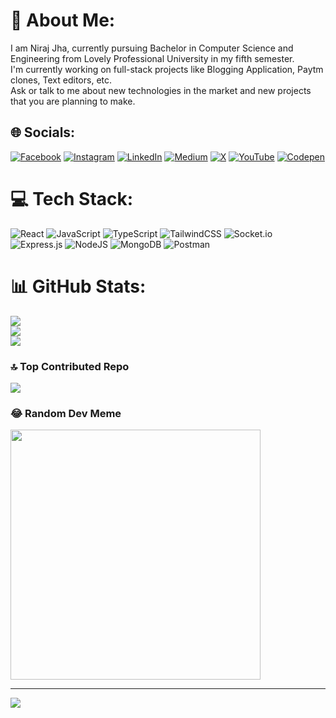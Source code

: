# 💫 About Me:
I am Niraj Jha, currently pursuing Bachelor in Computer Science and Engineering from Lovely Professional University in my fifth semester.<br>I'm currently working on full-stack projects like Blogging Application, Paytm clones, Text editors, etc. <br>Ask or talk to me about new technologies in the market and new projects that you are planning to make.


## 🌐 Socials:
[![Facebook](https://img.shields.io/badge/Facebook-%231877F2.svg?logo=Facebook&logoColor=white)](https://facebook.com/jhaniraj3110) [![Instagram](https://img.shields.io/badge/Instagram-%23E4405F.svg?logo=Instagram&logoColor=white)](https://instagram.com/iam.nirajjha) [![LinkedIn](https://img.shields.io/badge/LinkedIn-%230077B5.svg?logo=linkedin&logoColor=white)](https://linkedin.com/in/nirajjha31) [![Medium](https://img.shields.io/badge/Medium-12100E?logo=medium&logoColor=white)](https://medium.com/@@flamingocool2) [![X](https://img.shields.io/badge/X-black.svg?logo=X&logoColor=white)](https://x.com/NirajJh80472344) [![YouTube](https://img.shields.io/badge/YouTube-%23FF0000.svg?logo=YouTube&logoColor=white)](https://youtube.com/@@iam_niraj) [![Codepen](https://img.shields.io/badge/Codepen-000000?style=for-the-badge&logo=codepen&logoColor=white)](https://codepen.io/nirajjha31) 

# 💻 Tech Stack:
![React](https://img.shields.io/badge/react-%2320232a.svg?style=for-the-badge&logo=react&logoColor=%2361DAFB) ![JavaScript](https://img.shields.io/badge/javascript-%23323330.svg?style=for-the-badge&logo=javascript&logoColor=%23F7DF1E) ![TypeScript](https://img.shields.io/badge/typescript-%23007ACC.svg?style=for-the-badge&logo=typescript&logoColor=white) ![TailwindCSS](https://img.shields.io/badge/tailwindcss-%2338B2AC.svg?style=for-the-badge&logo=tailwind-css&logoColor=white) ![Socket.io](https://img.shields.io/badge/Socket.io-black?style=for-the-badge&logo=socket.io&badgeColor=010101) ![Express.js](https://img.shields.io/badge/express.js-%23404d59.svg?style=for-the-badge&logo=express&logoColor=%2361DAFB) ![NodeJS](https://img.shields.io/badge/node.js-6DA55F?style=for-the-badge&logo=node.js&logoColor=white) ![MongoDB](https://img.shields.io/badge/MongoDB-%234ea94b.svg?style=for-the-badge&logo=mongodb&logoColor=white) ![Postman](https://img.shields.io/badge/Postman-FF6C37?style=for-the-badge&logo=postman&logoColor=white)

# 📊 GitHub Stats:
![](https://github-readme-stats.vercel.app/api?username=jha-niraj&theme=swift&hide_border=true&include_all_commits=false&count_private=true)<br/>
![](https://github-readme-streak-stats.herokuapp.com/?user=jha-niraj&theme=swift&hide_border=true)<br/>
![](https://github-readme-stats.vercel.app/api/top-langs/?username=jha-niraj&theme=swift&hide_border=true&include_all_commits=false&count_private=true&layout=compact)

### 🔝 Top Contributed Repo
![](https://github-contributor-stats.vercel.app/api?username=jha-niraj&limit=5&theme=dark&combine_all_yearly_contributions=true)

### 😂 Random Dev Meme
<img src='https://randommeme-five.vercel.app/' style="height: 400px;"/>

---
[![](https://visitcount.itsvg.in/api?id=jha-niraj&icon=5&color=0)](https://visitcount.itsvg.in)

<!-- Proudly created with GPRM ( https://gprm.itsvg.in ) -->
